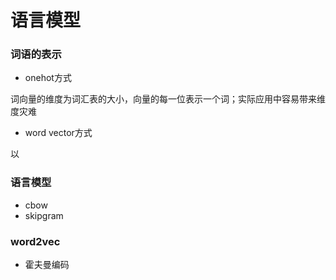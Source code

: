 语言模型
====
### 词语的表示 ###
- onehot方式

词向量的维度为词汇表的大小，向量的每一位表示一个词；实际应用中容易带来维度灾难
- word vector方式

以

### 语言模型 ###
- cbow
- skipgram

### word2vec ###
- 霍夫曼编码

